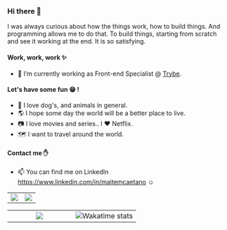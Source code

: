### Hi there 👋

I was always curious about how the things work, how to build things. And programming allows me to do that. To build things, starting from scratch and see it working at the end. It is so satisfying. 

#### Work, work, work :sparkles:

- 🔭  I’m currently working as Front-end Specialist @ <a href="https://www.betrybe.com/">Trybe</a>.

#### Let's have some fun :grin: !

- :dog:  I love dog's, and animals in general.
- :earth_americas:  I hope some day the world will be a better place to live.
- :camera:  I love movies and series.. I :heart: Netflix.
- :world_map:  I want to travel around the world.

#### Contact me :raised_hand:

- 📫 You can find me on LinkedIn https://www.linkedin.com/in/maitemcaetano :relaxed:

<table>
  <tr>
    <td width="50%" align="center" vertical-align="middle">
      <img src="https://github-readme-stats.vercel.app/api?username=maite-marques&theme=chartreuse&show_icons=true&hide_border=true" />
    </td>
    <td width="50%" align="center" vertical-align="middle">
      <img src="https://github-readme-streak-stats.herokuapp.com/?user=maite-marques&theme=chartreuse&hide_border=true" />
    </td>
  </tr>
</table>
<table>
  <tr>
    <td width="50%" align="center" vertical-align="middle">
      <img src="https://github-readme-stats.vercel.app/api/top-langs/?username=maite-marques&layout=compact&theme=chartreuse&hide_border=true" />
    </td>
    <td width="50%" align="center" vertical-align="middle">
      <img src="https://github-readme-stats.vercel.app/api/wakatime?username=@maitemarques&layout=compact&hide_border=true" alt="Wakatime stats">
    </td>
  </tr>
</table>
